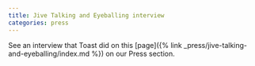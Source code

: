 ```yaml
---
title: Jive Talking and Eyeballing interview
categories: press
---
```


See an interview that Toast did on this [page]({% link _press/jive-talking-and-eyeballing/index.md %}) on our Press section.
